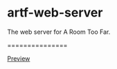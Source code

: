 artf-web-server
===============

The web server for A Room Too Far.

===============

[Preview](https://rawgit.com/ARoomTooFar/artf-web-server/master/landing/index.html)
